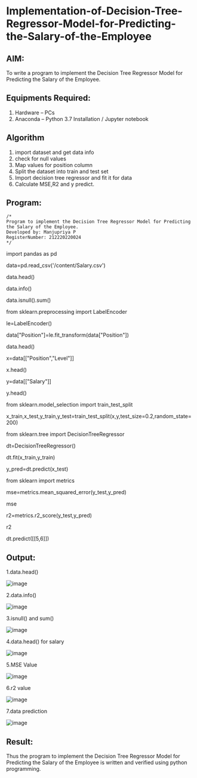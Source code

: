 # Implementation-of-Decision-Tree-Regressor-Model-for-Predicting-the-Salary-of-the-Employee

## AIM:
To write a program to implement the Decision Tree Regressor Model for Predicting the Salary of the Employee.

## Equipments Required:
1. Hardware – PCs
2. Anaconda – Python 3.7 Installation / Jupyter notebook

## Algorithm
1. import dataset and get data info
2. check for null values
3. Map values for position column
4. Split the dataset into train and test set
5. Import decision tree regressor and fit it for data
6. Calculate MSE,R2 and y predict. 
 

## Program:
```
/*
Program to implement the Decision Tree Regressor Model for Predicting the Salary of the Employee.
Developed by: Manjupriya P
RegisterNumber: 212220220024
*/
```
import pandas as pd

data=pd.read_csv('/content/Salary.csv')

data.head()

data.info()

data.isnull().sum()

from sklearn.preprocessing import LabelEncoder

le=LabelEncoder()

data["Position"]=le.fit_transform(data["Position"])

data.head()

x=data[["Position","Level"]]

x.head()

y=data[["Salary"]]

y.head()

from sklearn.model_selection import train_test_split

x_train,x_test,y_train,y_test=train_test_split(x,y,test_size=0.2,random_state=200)

from sklearn.tree import DecisionTreeRegressor

dt=DecisionTreeRegressor()

dt.fit(x_train,y_train)

y_pred=dt.predict(x_test)

from sklearn import metrics

mse=metrics.mean_squared_error(y_test,y_pred)

mse

r2=metrics.r2_score(y_test,y_pred)

r2

dt.predict([[5,6]])




## Output:
1.data.head()

![image](https://github.com/Manjupriya1207/Implementation-of-Decision-Tree-Regressor-Model-for-Predicting-the-Salary-of-the-Employee/assets/113583090/e1b5a3b2-38ab-4c0d-a330-92d8ccc954e0)

2.data.info()

![image](https://github.com/Manjupriya1207/Implementation-of-Decision-Tree-Regressor-Model-for-Predicting-the-Salary-of-the-Employee/assets/113583090/44d83a51-0c03-4500-a1aa-1a0bf07784b5)

3.isnull() and sum()

![image](https://github.com/Manjupriya1207/Implementation-of-Decision-Tree-Regressor-Model-for-Predicting-the-Salary-of-the-Employee/assets/113583090/0e8e113c-982a-4c03-8022-574e47c76388)

4.data.head() for salary

![image](https://github.com/Manjupriya1207/Implementation-of-Decision-Tree-Regressor-Model-for-Predicting-the-Salary-of-the-Employee/assets/113583090/1015f472-caa3-493f-a076-486754605812)

5.MSE Value

![image](https://github.com/Manjupriya1207/Implementation-of-Decision-Tree-Regressor-Model-for-Predicting-the-Salary-of-the-Employee/assets/113583090/fc724bb1-b4a1-4bb8-9bc2-71abcd3a174b)

6.r2 value

![image](https://github.com/Manjupriya1207/Implementation-of-Decision-Tree-Regressor-Model-for-Predicting-the-Salary-of-the-Employee/assets/113583090/0da82738-3309-4401-8906-b8829787ea1a)

7.data prediction

![image](https://github.com/Manjupriya1207/Implementation-of-Decision-Tree-Regressor-Model-for-Predicting-the-Salary-of-the-Employee/assets/113583090/0749ca93-cb21-42db-91d0-35ab796517be)

## Result:
Thus the program to implement the Decision Tree Regressor Model for Predicting the Salary of the Employee is written and verified using python programming.
